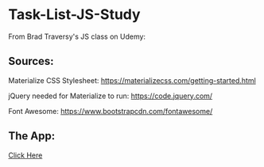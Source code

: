 # Task-List-JS-Study
From Brad Traversy's JS class on Udemy: 

## Sources:

Materialize CSS Stylesheet: https://materializecss.com/getting-started.html

jQuery needed for Materialize to run: https://code.jquery.com/

Font Awesome: https://www.bootstrapcdn.com/fontawesome/


## The App:

[Click Here](https://lindsayjohnston.github.io/Task-List-JS-Study/)
